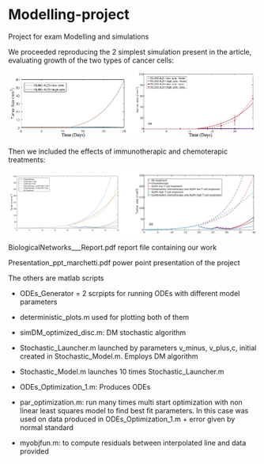 # Modelling-project
Project for exam Modelling and simulations

We proceeded reproducing the 2 simplest simulation present in the article, evaluating growth of the two types of cancer cells:

![alt text](https://github.com/Riccardo-Cpt/Modelling-project/blob/master/Fig2A_merged.jpg?raw=true)

Then we included the effects of immunotherapic and chemoterapic treatments:

![alt text](https://github.com/Riccardo-Cpt/Modelling-project/blob/master/Fig5B_Merge.jpg?raw=true)



BiologicalNetworks___Report.pdf report file containing our work

Presentation_ppt_marchetti.pdf power point presentation of the project

The others are matlab scripts 
  - ODEs_Generator = 2 scrpipts for running ODEs with different model parameters 
  - deterministic_plots.m used for plotting both of them
  
  - simDM_optimized_disc.m: DM stochastic algorithm
  - Stochastic_Launcher.m launched by parameters v_minus, v_plus,c, initial created in Stochastic_Model.m. Employs DM algorithm
  - Stochastic_Model.m launches 10 times Stochastic_Launcher.m
  
  - ODEs_Optimization_1.m: Produces ODEs
  - par_optimization.m: run many times multi start optimization with non linear least squares model to find best fit parameters. 
    In this case was used on data produced in ODEs_Optimization_1.m + error given by normal standard
  - myobjfun.m: to compute residuals between interpolated line and data provided

  
  
  

